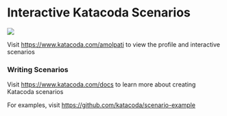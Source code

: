 # Interactive Katacoda Scenarios

[![](http://shields.katacoda.com/katacoda/amolpati/count.svg)](https://www.katacoda.com/amolpati "Get your profile on Katacoda.com")

Visit https://www.katacoda.com/amolpati to view the profile and interactive scenarios

### Writing Scenarios
Visit https://www.katacoda.com/docs to learn more about creating Katacoda scenarios

For examples, visit https://github.com/katacoda/scenario-example
